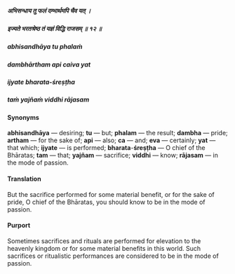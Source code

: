 ##### अभिसन्धाय तु फलं दम्भार्थमपि चैव यत् ।
##### इज्यते भरतश्रेष्ठ तं यज्ञं विद्धि राजसम् ॥ १२ ॥

##### abhisandhāya tu phalaṁ
##### dambhārtham api caiva yat
##### ijyate bharata-śreṣṭha
##### taṁ yajñaṁ viddhi rājasam

#### Synonyms

**abhisandhāya** — desiring; **tu** — but; **phalam** — the result; **dambha** — pride; **artham** — for the sake of; **api** — also; **ca** — and; **eva** — certainly; **yat** — that which; **ijyate** — is performed; **bharata**-**śreṣṭha** — O chief of the Bhāratas; **tam** — that; **yajñam** — sacrifice; **viddhi** — know; **rājasam** — in the mode of passion.

#### Translation

But the sacrifice performed for some material benefit, or for the sake of pride, O chief of the Bhāratas, you should know to be in the mode of passion.

#### Purport

Sometimes sacrifices and rituals are performed for elevation to the heavenly kingdom or for some material benefits in this world. Such sacrifices or ritualistic performances are considered to be in the mode of passion.
